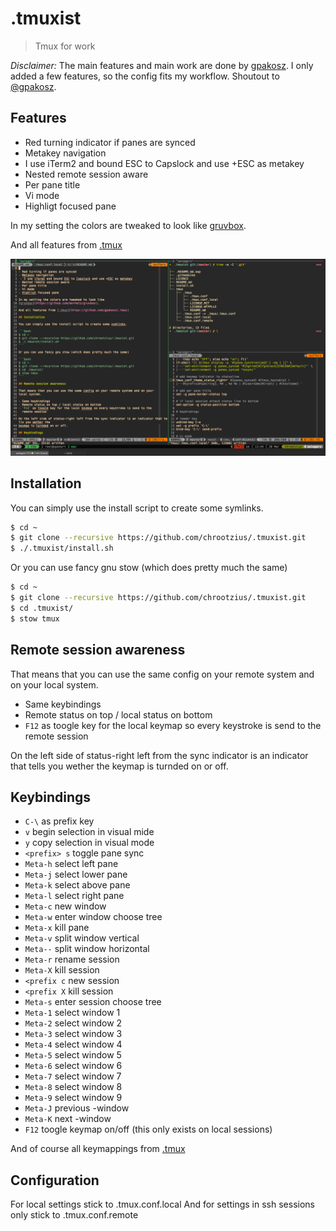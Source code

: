 # .tmuxist

> Tmux for work

*Disclaimer:* The main features and main work are done by
[gpakosz](https://github.com/gpakosz/.tmux). I only added a few features, so the
config fits my workflow.
Shoutout to [@gpakosz](https://twitter.com/gpakosz).

## Features

- Red turning indicator if panes are synced
- Metakey navigation
 - I use iTerm2 and bound ESC to Capslock and use +ESC as metakey
- Nested remote session aware
- Per pane title
- Vi mode
- Highligt focused pane

In my setting the colors are tweaked to look like
[gruvbox](https://github.com/morhetz/gruvbox).

And all features from [.tmux](https://github.com/gpakosz/.tmux)

![Screenshot](screenshot.png)

## Installation

You can simply use the install script to create some symlinks.

```bash
$ cd ~
$ git clone --recursive https://github.com/chrootzius/.tmuxist.git
$ ./.tmuxist/install.sh
```

Or you can use fancy gnu stow (which does pretty much the same)

```bash
$ cd ~
$ git clone --recursive https://github.com/chrootzius/.tmuxist.git
$ cd .tmuxist/
$ stow tmux
```

## Remote session awareness

That means that you can use the same config on your remote system and on your 
local system.

- Same keybindings
- Remote status on top / local status on bottom
- `F12` as toogle key for the local keymap so every keystroke is send to the
  remote session

On the left side of status-right left from the sync indicator is an indicator 
that tells you wether the keymap is turnded on or off.

## Keybindings

 - `C-\` as prefix key
 - `v` begin selection in visual mide
 - `y` copy selection in visual mode
 - `<prefix> s` toggle pane sync
 - `Meta-h` select left pane
 - `Meta-j` select lower pane
 - `Meta-k` select above pane
 - `Meta-l` select right pane
 - `Meta-c` new window
 - `Meta-w` enter window choose tree
 - `Meta-x` kill pane
 - `Meta-v` split window vertical
 - `Meta--` split window horizontal
 - `Meta-r` rename session
 - `Meta-X` kill session
 - `<prefix c` new session
 - `<prefix X` kill session
 - `Meta-s` enter session choose tree
 - `Meta-1` select window 1
 - `Meta-2` select window 2
 - `Meta-3` select window 3
 - `Meta-4` select window 4
 - `Meta-5` select window 5
 - `Meta-6` select window 6
 - `Meta-7` select window 7
 - `Meta-8` select window 8
 - `Meta-9` select window 9
 - `Meta-J` previous -window
 - `Meta-K` next -window
 - `F12` toogle keymap on/off (this only exists on local sessions)

And of course all keymappings from [.tmux](https://github.com/gpakosz/.tmux)

## Configuration

For local settings stick to .tmux.conf.local
And for settings in ssh sessions only stick to .tmux.conf.remote
